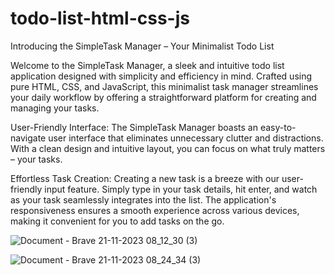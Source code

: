 # todo-list-html-css-js

Introducing the SimpleTask Manager – Your Minimalist Todo List

Welcome to the SimpleTask Manager, a sleek and intuitive todo list application designed with simplicity and efficiency in mind. Crafted using pure HTML, CSS, and JavaScript, this minimalist task manager streamlines your daily workflow by offering a straightforward platform for creating and managing your tasks.

User-Friendly Interface:
The SimpleTask Manager boasts an easy-to-navigate user interface that eliminates unnecessary clutter and distractions. With a clean design and intuitive layout, you can focus on what truly matters – your tasks.

Effortless Task Creation:
Creating a new task is a breeze with our user-friendly input feature. Simply type in your task details, hit enter, and watch as your task seamlessly integrates into the list. The application's responsiveness ensures a smooth experience across various devices, making it convenient for you to add tasks on the go.


![Document - Brave 21-11-2023 08_12_30 (3)](https://github.com/Syndicatedevloper07/todo-list-html-css-js/assets/96129276/d8e391a1-27fe-4d77-8304-3fdaec724cb7)

![Document - Brave 21-11-2023 08_24_34 (3)](https://github.com/Syndicatedevloper07/todo-list-html-css-js/assets/96129276/6b123234-df60-44f1-ab87-264a2486daac)
